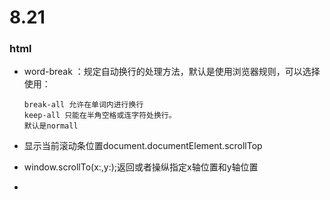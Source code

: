 # 8.21

### html

- word-break ：规定自动换行的处理方法，默认是使用浏览器规则，可以选择使用：

  ```
  break-all 允许在单词内进行换行
  keep-all 只能在半角空格或连字符处换行。
  默认是normall
  ```

- 显示当前滚动条位置document.documentElement.scrollTop

- window.scrollTo(x:,y:);返回或者操纵指定x轴位置和y轴位置

- 